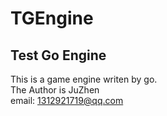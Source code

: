 # TGEngine  
## Test Go Engine  
This is a game engine writen by go.  
The Author is JuZhen  
email: 1312921719@qq.com  

